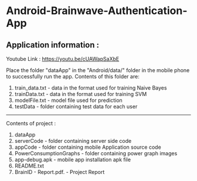 # Android-Brainwave-Authentication-App

Application information :
--------------------------

Youtube Link : https://youtu.be/cUAWapSaXbE



Place the folder "dataApp" in the "Android/data/" folder in the mobile phone to successfully run the app.
Contents of this folder are:
1. train_data.txt       - data in the format used for training Naive Bayes
2. trainData.txt 	- data in the format used for training SVM
3. modelFile.txt 	- model file used for prediction
4. testData	        - folder containing test data for each user

------------------------------------------------------------------

Contents of project :
1. dataApp
2. serverCode 	           - folder containing server side code
3. appCode 		   - folder containing mobile Application source code
4. PowerConsumptionGraphs  - folder containing power graph images
5. app-debug.apk           - mobile app installation apk file
6. README.txt
7. BrainID - Report.pdf.   - Project Report
